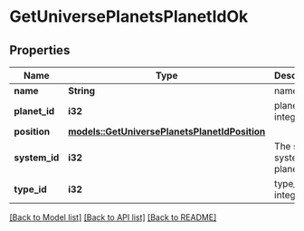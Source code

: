 # GetUniversePlanetsPlanetIdOk

## Properties

Name | Type | Description | Notes
------------ | ------------- | ------------- | -------------
**name** | **String** | name string | 
**planet_id** | **i32** | planet_id integer | 
**position** | [**models::GetUniversePlanetsPlanetIdPosition**](get_universe_planets_planet_id_position.md) |  | 
**system_id** | **i32** | The solar system this planet is in | 
**type_id** | **i32** | type_id integer | 

[[Back to Model list]](../README.md#documentation-for-models) [[Back to API list]](../README.md#documentation-for-api-endpoints) [[Back to README]](../README.md)


